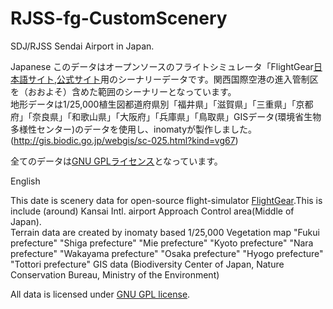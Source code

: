 # RJSS-fg-CustomScenery
SDJ/RJSS Sendai Airport in Japan.

Japanese
このデータはオープンソースのフライトシミュレータ「FlightGear[日本語サイト](http://flightgear.jpn.org/),[公式サイト](http://www.flightgear.org/)用のシーナリーデータです。関西国際空港の進入管制区を（おおよそ）含めた範囲のシーナリーとなっています。  
地形データは1/25,000植生図都道府県別「福井県」「滋賀県」「三重県」「京都府」「奈良県」「和歌山県」「大阪府」「兵庫県」「鳥取県」GISデータ(環境省生物多様性センター)のデータを使用し、inomatyが製作しました。(http://gis.biodic.go.jp/webgis/sc-025.html?kind=vg67)

全てのデータは[GNU GPLライセンス](https://www.ipa.go.jp/files/000028332.html)となっています。


English

This date is scenery data for open-source flight-simulator [FlightGear](http://www.flightgear.org/).This is include (around) Kansai Intl. airport Approach Control area(Middle of Japan).  
Terrain data are created by inomaty based 1/25,000 Vegetation map "Fukui prefecture" "Shiga prefecture" "Mie prefecture" "Kyoto prefecture" "Nara prefecture" "Wakayama prefecture" "Osaka prefecture" "Hyogo prefecture" "Tottori prefecture" GIS data (Biodiversity Center of Japan, Nature Conservation Bureau, Ministry of the Environment)

All data is licensed under [GNU GPL license](http://www.gnu.org/licenses/gpl-3.0.en.html).
